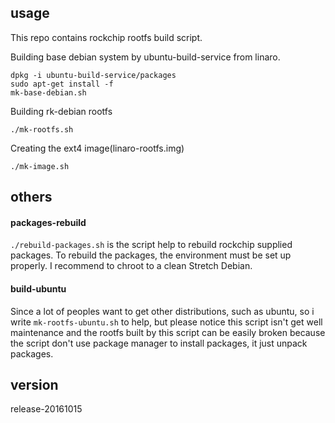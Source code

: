 ## usage
This repo contains rockchip rootfs build script.


Building base debian system by ubuntu-build-service from linaro.

	dpkg -i ubuntu-build-service/packages
	sudo apt-get install -f
	mk-base-debian.sh

Building rk-debian rootfs

	./mk-rootfs.sh

Creating the ext4 image(linaro-rootfs.img)

	./mk-image.sh


## others

#### packages-rebuild
`./rebuild-packages.sh` is the script help to rebuild rockchip supplied packages.
To rebuild the packages, the environment must be set up properly.
I recommend to chroot to a clean Stretch Debian.

#### build-ubuntu

Since a lot of peoples want to get other distributions, such as ubuntu, so i write `mk-rootfs-ubuntu.sh` to help, but please notice this script isn't get well maintenance and the rootfs built by this script can be easily broken because the script don't use package manager to install packages, it just unpack packages.


## version
release-20161015
